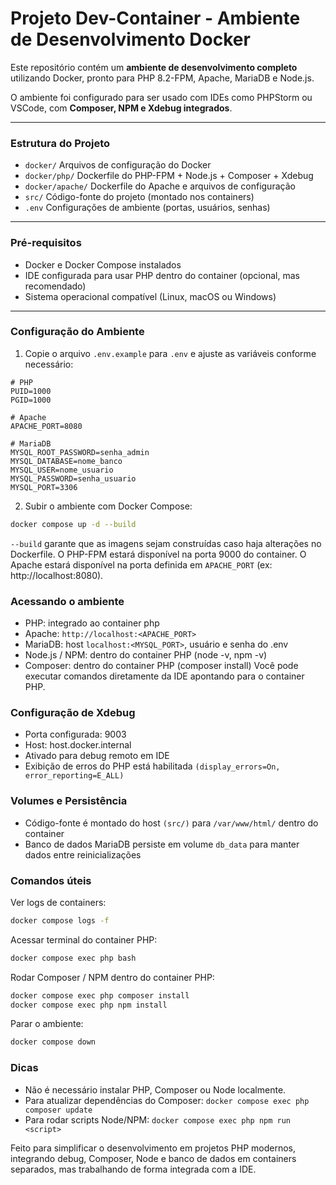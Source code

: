 # Projeto Dev-Container - Ambiente de Desenvolvimento Docker

Este repositório contém um **ambiente de desenvolvimento completo** utilizando Docker, pronto para PHP 8.2-FPM, Apache, MariaDB e Node.js.  

O ambiente foi configurado para ser usado com IDEs como PHPStorm ou VSCode, com **Composer, NPM e Xdebug integrados**.

---

### Estrutura do Projeto

- `docker/` Arquivos de configuração do Docker
- `docker/php/` Dockerfile do PHP-FPM + Node.js + Composer + Xdebug
- `docker/apache/` Dockerfile do Apache e arquivos de configuração
- `src/` Código-fonte do projeto (montado nos containers)
- `.env` Configurações de ambiente (portas, usuários, senhas)
---

### Pré-requisitos

- Docker e Docker Compose instalados
- IDE configurada para usar PHP dentro do container (opcional, mas recomendado)
- Sistema operacional compatível (Linux, macOS ou Windows)

---

### Configuração do Ambiente

1. Copie o arquivo `.env.example` para `.env` e ajuste as variáveis conforme necessário:

```dotenv
# PHP
PUID=1000
PGID=1000

# Apache
APACHE_PORT=8080

# MariaDB
MYSQL_ROOT_PASSWORD=senha_admin
MYSQL_DATABASE=nome_banco
MYSQL_USER=nome_usuario
MYSQL_PASSWORD=senha_usuario
MYSQL_PORT=3306
```
2. Subir o ambiente com Docker Compose:

```bash
docker compose up -d --build
```
`--build` garante que as imagens sejam construídas caso haja alterações no Dockerfile.
O PHP-FPM estará disponível na porta 9000 do container.
O Apache estará disponível na porta definida em `APACHE_PORT` (ex: http://localhost:8080).

### Acessando o ambiente

- PHP: integrado ao container php
- Apache: `http://localhost:<APACHE_PORT>`
- MariaDB: host `localhost:<MYSQL_PORT>`, usuário e senha do .env
- Node.js / NPM: dentro do container PHP (node -v, npm -v)
- Composer: dentro do container PHP (composer install)
Você pode executar comandos diretamente da IDE apontando para o container PHP.

### Configuração de Xdebug

- Porta configurada: 9003
- Host: host.docker.internal
- Ativado para debug remoto em IDE
- Exibição de erros do PHP está habilitada `(display_errors=On, error_reporting=E_ALL)`

### Volumes e Persistência

- Código-fonte é montado do host `(src/)` para `/var/www/html/` dentro do container
- Banco de dados MariaDB persiste em volume `db_data` para manter dados entre reinicializações

### Comandos úteis

Ver logs de containers:
```bash
docker compose logs -f
```

Acessar terminal do container PHP:
```bash
docker compose exec php bash
```

Rodar Composer / NPM dentro do container PHP:
```bash
docker compose exec php composer install
docker compose exec php npm install
```

Parar o ambiente:
```bash
docker compose down
```

### Dicas

- Não é necessário instalar PHP, Composer ou Node localmente.
- Para atualizar dependências do Composer: `docker compose exec php composer update`
- Para rodar scripts Node/NPM: `docker compose exec php npm run <script>`
 
Feito para simplificar o desenvolvimento em projetos PHP modernos, integrando debug, Composer, Node e banco de dados em containers separados, mas trabalhando de forma integrada com a IDE.
